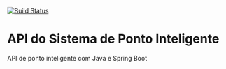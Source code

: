 [![Build Status](https://travis-ci.org/ideividy/ponto-inteligente-api.svg?branch=master)](https://travis-ci.org/ideividy/ponto-inteligente-api)

# API do Sistema de Ponto Inteligente
API de ponto inteligente com Java e Spring Boot
